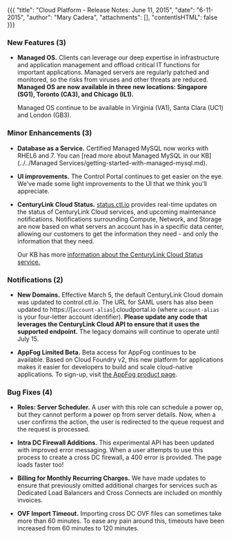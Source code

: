 {{{
"title": "Cloud Platform - Release Notes: June 11, 2015",
"date": "6-11-2015",
"author": "Mary Cadera",
"attachments": [],
"contentIsHTML": false
}}}


### New Features (3)

* __Managed OS.__ Clients can leverage our deep expertise in infrastructure and application management and offload critical IT functions for important applications. Managed servers are regularly patched and monitored, so the risks from viruses and other threats are reduced. __Managed OS are now available in three new locations: Singapore (SG1), Toronto (CA3), and Chicago (IL1).__

  Managed OS continue to be available in Virginia (VA1), Santa Clara (UC1) and London (GB3).

### Minor Enhancements (3)

* __Database as a Service.__ Certified Managed MySQL now works with RHEL6 and 7. You can [read more about Managed MySQL in our KB](../../Managed Services/getting-started-with-managed-mysql.md).

* __UI improvements.__ The Control Portal continues to get easier on the eye. We've made some light improvements to the UI that we think you'll appreciate.

* __CenturyLink Cloud Status.__ [status.ctl.io](//status.ctl.io/) provides real-time updates on the status of CenturyLink Cloud services, and upcoming maintenance notifications. Notifications surrounding Compute, Network, and Storage are now based on what servers an account has in a specific data center, allowing our customers to get the information they need - and only the information that they need.

  Our KB has more [information about the CenturyLink Cloud Status service.](../../General/CenturyLinkCloud/centurylink-cloud-status-faq.md)


### Notifications (2)

* __New Domains.__ Effective March 5, the default CenturyLink Cloud domain was updated to control.ctl.io. The URL for SAML users has also been updated to https://[`account-alias`].cloudportal.io (where `account-alias` is your four-letter account identifier). __Please update any code that leverages the CenturyLink Cloud API to ensure that it uses the supported endpoint.__ The legacy domains will continue to operate until July 15.

* __AppFog Limited Beta.__ Beta access for AppFog continues to be available. Based on Cloud Foundry v2, this new platform for applications makes it easier for developers to build and scale cloud-native applications. To sign-up, visit [the AppFog product page](//www.ctl.io/appfog/).


### Bug Fixes (4)

* __Roles: Server Scheduler.__ A user with this role can schedule a power op, but they cannot perform a power op from server details. Now, when a user confirms the action, the user is redirected to the queue request and the request is processed.

* __Intra DC Firewall Additions.__ This experimental API has been updated with improved error messaging. When a user attempts to use this process to create a cross DC firewall, a 400 error is provided. The page loads faster too!

* __Billing for Monthly Recurring Charges.__ We have made updates to ensure that previously omitted additional charges for services such as Dedicated Load Balancers and Cross Connects are included on monthly invoices.

* __OVF Import Timeout.__ Importing cross DC OVF files can sometimes take more than 60 minutes. To ease any pain around this, timeouts have been increased from 60 minutes to 120 minutes.
